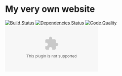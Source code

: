 # My very own website

[![Build Status](https://img.shields.io/github/workflow/status/andrewmolyuk/andrew.molyuk.com/Node.js%20CI)](https://github.com/andrewmolyuk/andrew.molyuk.com/actions?query=workflow%3A%22Node.js+CI%22)
[![Dependencies Status](https://badges.depfu.com/badges/52753a9e0dcb2c5b57ef8c332fc6036d/overview.svg)](https://depfu.com/github/andrewmolyuk/andrew.molyuk.com?project_id=18204)
[![Code Quality](https://img.shields.io/codacy/grade/0817c25d99af4ffaafd2cba06e09bc4b)](https://www.codacy.com/manual/andrewmolyuk/andrew.molyuk.com?utm_source=github.com&utm_medium=referral&utm_content=andrewmolyuk/andrew.molyuk.com&utm_campaign=Badge_Grade)
[![Maintainability](https://img.shields.io/codeclimate/maintainability/andrewmolyuk/andrew.molyuk.com)](https://codeclimate.com/github/andrewmolyuk/andrew.molyuk.com/maintainability)
